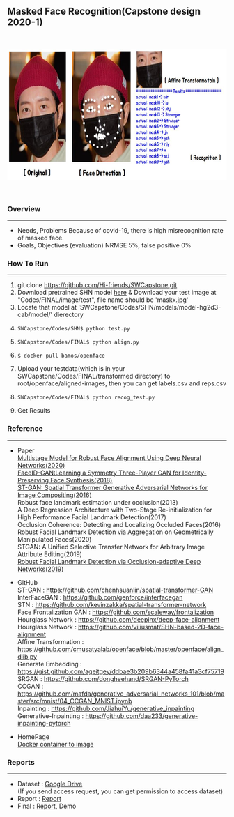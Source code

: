 ## Masked Face Recognition(Capstone design 2020-1)

<br/>
<p align="center">
    <img src="/Codes/Abstract.jpg" width="700px" height="300px" title="px(픽셀) 크기 설정" alt="Abstract"></img></div>
</p>
<br/>

### Overview
***
- Needs, Problems
    Because of covid-19, there is high misrecognition rate of masked face.
- Goals, Objectives (evaluation)
    NRMSE 5%, false positive 0%
    
### How To Run
***
1. git clone https://github.com/Hi-friends/SWCapstone.git
2. Download pretrained SHN model [here](https://drive.google.com/drive/folders/1AbTGhIBzUUINTH2GNL05tSWvOHnclRr4)
& Download your test image at "Codes/FINAL/image/test", file name should be 'maskx.jpg'
3. Locate that model at 'SWCapstone/Codes/SHN/models/model-hg2d3-cab/model/' dierectory
4. <pre><code>SWCapstone/Codes/SHN$ python test.py</code></pre>
5. <pre><code>SWCapstone/Codes/FINAL$ python align.py</code></pre>
6. <pre><code>$ docker pull bamos/openface</code></pre>
7. Upload your testdata(which is in your SWCapstone/Codes/FINAL/transformed directory) to root/openface/aligned-images, then you can get labels.csv and reps.csv
8. <pre><code>SWCapstone/Codes/FINAL$ python recog_test.py</code></pre>
9. Get Results


### Reference
***
- Paper   
[Multistage Model for Robust Face Alignment Using Deep Neural Networks(2020)](https://arxiv.org/pdf/2002.01075.pdf)   
[FaceID-GAN:Learning a Symmetry Three-Player GAN for Identity-Preserving Face Synthesis(2018)](http://openaccess.thecvf.com/content_cvpr_2018/papers/Shen_FaceID-GAN_Learning_a_CVPR_2018_paper.pdf)   
[ST-GAN: Spatial Transformer Generative Adversarial Networks for Image Compositing(2016)](https://arxiv.org/pdf/1506.02025.pdf)   
Robust face landmark estimation under occlusion(2013)   
A Deep Regression Architecture with Two-Stage Re-initialization for High Performance Facial Landmark Detection(2017)   
Occlusion Coherence: Detecting and Localizing Occluded Faces(2016)   
Robust Facial Landmark Detection via Aggregation on Geometrically Manipulated Faces(2020)   
STGAN: A Unified Selective Transfer Network for Arbitrary Image Attribute Editing(2019)   
[Robust Facial Landmark Detection via Occlusion-adaptive Deep Networks(2019)](http://openaccess.thecvf.com/content_CVPR_2019/papers/Zhu_Robust_Facial_Landmark_Detection_via_Occlusion-Adaptive_Deep_Networks_CVPR_2019_paper.pdf)   

- GitHub   
ST-GAN : <https://github.com/chenhsuanlin/spatial-transformer-GAN>   
InterFaceGAN : <https://github.com/genforce/interfacegan>   
STN : <https://github.com/kevinzakka/spatial-transformer-network>   
Face Frontalization GAN : <https://github.com/scaleway/frontalization>   
Hourglass Network : <https://github.com/deepinx/deep-face-alignment>   
Hourglass Network : <https://github.com/viliusmat/SHN-based-2D-face-alignment>   
Affine Transformation : <https://github.com/cmusatyalab/openface/blob/master/openface/align_dlib.py>   
Generate Embedding : <https://gist.github.com/ageitgey/ddbae3b209b6344a458fa41a3cf75719>   
SRGAN : <https://github.com/dongheehand/SRGAN-PyTorch>   
CCGAN : <https://github.com/mafda/generative_adversarial_networks_101/blob/master/src/mnist/04_CCGAN_MNIST.ipynb>   
Inpainting : <https://github.com/JiahuiYu/generative_inpainting>   
Generative-Inpainting : <https://github.com/daa233/generative-inpainting-pytorch>   

- HomePage   
[Docker container to image](https://galid1.tistory.com/323)   


### Reports
***
+ Dataset : [Google Drive](https://drive.google.com/open?id=1DVGKfMXIHlCuQb_DdnphmVLWszaghkXR)   
(If you send access request, you can get permission to access dataset)
+ Report : [Report](https://github.com/Hi-friends/SWCapstone/tree/master/Reports)
+ Final : [Report](https://github.com/Hi-friends/SWCapstone/tree/master/Reports), Demo

